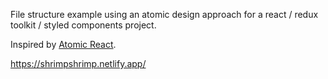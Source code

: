 File structure example using an atomic design approach for a react / redux toolkit / styled components project.

Inspired by [Atomic React](https://github.com/diegohaz/arc).


https://shrimpshrimp.netlify.app/
